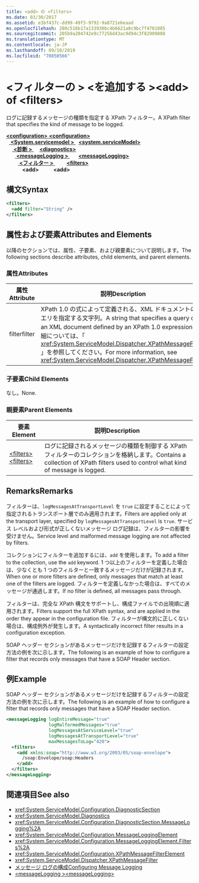 ```yaml
---
title: <add> の <filters>
ms.date: 03/30/2017
ms.assetid: e3bf437c-dd99-49f3-9792-9a8721e6eaad
ms.openlocfilehash: 280c516b17a133930bc4b6621a8c9bc7f4781085
ms.sourcegitcommit: 205b9a204742e9c77256d43ac9d94c3f82909808
ms.translationtype: MT
ms.contentlocale: ja-JP
ms.lasthandoff: 09/10/2019
ms.locfileid: "70850566"
---
```

# <a name="add-of-filters"></a><span data-ttu-id="674ca-102">\<フィルターの > \<を追加する ></span><span class="sxs-lookup"><span data-stu-id="674ca-102">\<add> of \<filters></span></span>
<span data-ttu-id="674ca-103">ログに記録するメッセージの種類を指定する XPath フィルター。</span><span class="sxs-lookup"><span data-stu-id="674ca-103">A XPath filter that specifies the kind of message to be logged.</span></span>  
  
<span data-ttu-id="674ca-104">[ **\<configuration>** ](../configuration-element.md)</span><span class="sxs-lookup"><span data-stu-id="674ca-104">[**\<configuration>**](../configuration-element.md)</span></span>\
<span data-ttu-id="674ca-105">&nbsp;&nbsp;[ **\<System.servicemodel >** ](system-servicemodel.md)</span><span class="sxs-lookup"><span data-stu-id="674ca-105">&nbsp;&nbsp;[**\<system.serviceModel>**](system-servicemodel.md)</span></span>\
<span data-ttu-id="674ca-106">&nbsp;&nbsp;&nbsp;&nbsp;[ **\<診断 >** ](diagnostics.md)</span><span class="sxs-lookup"><span data-stu-id="674ca-106">&nbsp;&nbsp;&nbsp;&nbsp;[**\<diagnostics>**](diagnostics.md)</span></span>\
<span data-ttu-id="674ca-107">&nbsp;&nbsp;&nbsp;&nbsp;&nbsp;&nbsp;[ **\<messageLogging >** ](messagelogging.md)</span><span class="sxs-lookup"><span data-stu-id="674ca-107">&nbsp;&nbsp;&nbsp;&nbsp;&nbsp;&nbsp;[**\<messageLogging>**](messagelogging.md)</span></span>\
<span data-ttu-id="674ca-108">&nbsp;&nbsp;&nbsp;&nbsp;&nbsp;&nbsp;&nbsp;&nbsp;[ **\<フィルター >** ](filters.md)</span><span class="sxs-lookup"><span data-stu-id="674ca-108">&nbsp;&nbsp;&nbsp;&nbsp;&nbsp;&nbsp;&nbsp;&nbsp;[**\<filters>**](filters.md)</span></span>\
<span data-ttu-id="674ca-109">&nbsp;&nbsp;&nbsp;&nbsp;&nbsp;&nbsp;&nbsp;&nbsp;&nbsp;&nbsp; **\<add>**</span><span class="sxs-lookup"><span data-stu-id="674ca-109">&nbsp;&nbsp;&nbsp;&nbsp;&nbsp;&nbsp;&nbsp;&nbsp;&nbsp;&nbsp;**\<add>**</span></span>  
  
## <a name="syntax"></a><span data-ttu-id="674ca-110">構文</span><span class="sxs-lookup"><span data-stu-id="674ca-110">Syntax</span></span>  
  
```xml  
<filters>
  <add filter="String" />
</filters>
```  
  
## <a name="attributes-and-elements"></a><span data-ttu-id="674ca-111">属性および要素</span><span class="sxs-lookup"><span data-stu-id="674ca-111">Attributes and Elements</span></span>  
 <span data-ttu-id="674ca-112">以降のセクションでは、属性、子要素、および親要素について説明します。</span><span class="sxs-lookup"><span data-stu-id="674ca-112">The following sections describe attributes, child elements, and parent elements.</span></span>  
  
### <a name="attributes"></a><span data-ttu-id="674ca-113">属性</span><span class="sxs-lookup"><span data-stu-id="674ca-113">Attributes</span></span>  
  
|<span data-ttu-id="674ca-114">属性</span><span class="sxs-lookup"><span data-stu-id="674ca-114">Attribute</span></span>|<span data-ttu-id="674ca-115">説明</span><span class="sxs-lookup"><span data-stu-id="674ca-115">Description</span></span>|  
|---------------|-----------------|  
|<span data-ttu-id="674ca-116">filter</span><span class="sxs-lookup"><span data-stu-id="674ca-116">filter</span></span>|<span data-ttu-id="674ca-117">XPath 1.0 の式によって定義される、XML ドキュメントのクエリを指定する文字列。</span><span class="sxs-lookup"><span data-stu-id="674ca-117">A string that specifies a query on an XML document defined by an XPath 1.0 expression.</span></span> <span data-ttu-id="674ca-118">詳細については、「 <xref:System.ServiceModel.Dispatcher.XPathMessageFilter> 」を参照してください。</span><span class="sxs-lookup"><span data-stu-id="674ca-118">For more information, see <xref:System.ServiceModel.Dispatcher.XPathMessageFilter>.</span></span>|  
  
### <a name="child-elements"></a><span data-ttu-id="674ca-119">子要素</span><span class="sxs-lookup"><span data-stu-id="674ca-119">Child Elements</span></span>  
 <span data-ttu-id="674ca-120">なし。</span><span class="sxs-lookup"><span data-stu-id="674ca-120">None.</span></span>  
  
### <a name="parent-elements"></a><span data-ttu-id="674ca-121">親要素</span><span class="sxs-lookup"><span data-stu-id="674ca-121">Parent Elements</span></span>  
  
|<span data-ttu-id="674ca-122">要素</span><span class="sxs-lookup"><span data-stu-id="674ca-122">Element</span></span>|<span data-ttu-id="674ca-123">説明</span><span class="sxs-lookup"><span data-stu-id="674ca-123">Description</span></span>|  
|-------------|-----------------|  
|[<span data-ttu-id="674ca-124">\<filters></span><span class="sxs-lookup"><span data-stu-id="674ca-124">\<filters></span></span>](filters.md)|<span data-ttu-id="674ca-125">ログに記録されるメッセージの種類を制御する XPath フィルターのコレクションを格納します。</span><span class="sxs-lookup"><span data-stu-id="674ca-125">Contains a collection of XPath filters used to control what kind of message is logged.</span></span>|  
  
## <a name="remarks"></a><span data-ttu-id="674ca-126">Remarks</span><span class="sxs-lookup"><span data-stu-id="674ca-126">Remarks</span></span>  
 <span data-ttu-id="674ca-127">フィルターは、`logMessagesAtTransportLevel` を `true` に設定することによって指定されるトランスポート層でのみ適用されます。</span><span class="sxs-lookup"><span data-stu-id="674ca-127">Filters are applied only at the transport layer, specified by `logMessagesAtTransportLevel` is `true`.</span></span> <span data-ttu-id="674ca-128">サービス レベルおよび形式が正しくないメッセージ ログ記録は、フィルターの影響を受けません。</span><span class="sxs-lookup"><span data-stu-id="674ca-128">Service level and malformed message logging are not affected by filters.</span></span>  
  
 <span data-ttu-id="674ca-129">コレクションにフィルターを追加するには、`add` を使用します。</span><span class="sxs-lookup"><span data-stu-id="674ca-129">To add a filter to the collection, use the `add` keyword.</span></span> <span data-ttu-id="674ca-130">1 つ以上のフィルターを定義した場合は、少なくとも 1 つのフィルターと一致するメッセージだけが記録されます。</span><span class="sxs-lookup"><span data-stu-id="674ca-130">When one or more filters are defined, only messages that match at least one of the filters are logged.</span></span> <span data-ttu-id="674ca-131">フィルターを定義しなかった場合は、すべてのメッセージが通過します。</span><span class="sxs-lookup"><span data-stu-id="674ca-131">If no filter is defined, all messages pass through.</span></span>  
  
 <span data-ttu-id="674ca-132">フィルターは、完全な XPath 構文をサポートし、構成ファイルでの出現順に適用されます。</span><span class="sxs-lookup"><span data-stu-id="674ca-132">Filters support the full XPath syntax, and are applied in the order they appear in the configuration file.</span></span> <span data-ttu-id="674ca-133">フィルターが構文的に正しくない場合は、構成例外が発生します。</span><span class="sxs-lookup"><span data-stu-id="674ca-133">A syntactically incorrect filter results in a configuration exception.</span></span>  
  
 <span data-ttu-id="674ca-134">SOAP ヘッダー セクションがあるメッセージだけを記録するフィルターの設定方法の例を次に示します。</span><span class="sxs-lookup"><span data-stu-id="674ca-134">The following is an example of how to configure a filter that records only messages that have a SOAP Header section.</span></span>  
  
## <a name="example"></a><span data-ttu-id="674ca-135">例</span><span class="sxs-lookup"><span data-stu-id="674ca-135">Example</span></span>  
 <span data-ttu-id="674ca-136">SOAP ヘッダー セクションがあるメッセージだけを記録するフィルターの設定方法の例を次に示します。</span><span class="sxs-lookup"><span data-stu-id="674ca-136">The following is an example of how to configure a filter that records only messages that have a SOAP Header section.</span></span>  
  
```xml  
<messageLogging logEntireMessage="true"
                logMalformedMessages="true"
                logMessagesAtServiceLevel="true"
                logMessagesAtTransportLevel="true"
                maxMessagesToLog="420">
  <filters>
    <add xmlns:soap="http://www.w3.org/2003/05/soap-envelope">
      /soap:Envelope/soap:Headers
    </add>
  </filters>
</messageLogging>
```  
  
## <a name="see-also"></a><span data-ttu-id="674ca-137">関連項目</span><span class="sxs-lookup"><span data-stu-id="674ca-137">See also</span></span>

- <xref:System.ServiceModel.Configuration.DiagnosticSection>
- <xref:System.ServiceModel.Diagnostics>
- <xref:System.ServiceModel.Configuration.DiagnosticSection.MessageLogging%2A>
- <xref:System.ServiceModel.Configuration.MessageLoggingElement>
- <xref:System.ServiceModel.Configuration.MessageLoggingElement.Filters%2A>
- <xref:System.ServiceModel.Configuration.XPathMessageFilterElement>
- <xref:System.ServiceModel.Dispatcher.XPathMessageFilter>
- [<span data-ttu-id="674ca-138">メッセージ ログの構成</span><span class="sxs-lookup"><span data-stu-id="674ca-138">Configuring Message Logging</span></span>](../../../wcf/diagnostics/configuring-message-logging.md)
- [<span data-ttu-id="674ca-139">\<messageLogging ></span><span class="sxs-lookup"><span data-stu-id="674ca-139">\<messageLogging></span></span>](messagelogging.md)
